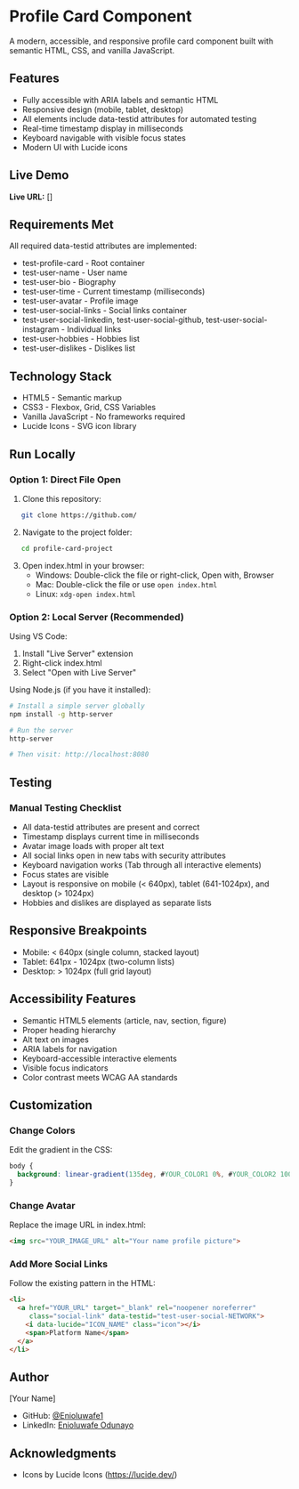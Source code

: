 # Profile Card Component

A modern, accessible, and responsive profile card component built with semantic HTML, CSS, and vanilla JavaScript.

## Features

- Fully accessible with ARIA labels and semantic HTML
- Responsive design (mobile, tablet, desktop)
- All elements include data-testid attributes for automated testing
- Real-time timestamp display in milliseconds
- Keyboard navigable with visible focus states
- Modern UI with Lucide icons

## Live Demo

**Live URL:** []

## Requirements Met

All required data-testid attributes are implemented:
- test-profile-card - Root container
- test-user-name - User name
- test-user-bio - Biography
- test-user-time - Current timestamp (milliseconds)
- test-user-avatar - Profile image
- test-user-social-links - Social links container
- test-user-social-linkedin, test-user-social-github, test-user-social-instagram - Individual links
- test-user-hobbies - Hobbies list
- test-user-dislikes - Dislikes list

## Technology Stack

- HTML5 - Semantic markup
- CSS3 - Flexbox, Grid, CSS Variables
- Vanilla JavaScript - No frameworks required
- Lucide Icons - SVG icon library

## Run Locally

### Option 1: Direct File Open
1. Clone this repository:
```bash
   git clone https://github.com/
```
2. Navigate to the project folder:
```bash
   cd profile-card-project
```
3. Open index.html in your browser:
   - Windows: Double-click the file or right-click, Open with, Browser
   - Mac: Double-click the file or use `open index.html`
   - Linux: `xdg-open index.html`

### Option 2: Local Server (Recommended)

Using VS Code:
1. Install "Live Server" extension
2. Right-click index.html
3. Select "Open with Live Server"

Using Node.js (if you have it installed):
```bash
# Install a simple server globally
npm install -g http-server

# Run the server
http-server

# Then visit: http://localhost:8080
```

## Testing

### Manual Testing Checklist
- All data-testid attributes are present and correct
- Timestamp displays current time in milliseconds
- Avatar image loads with proper alt text
- All social links open in new tabs with security attributes
- Keyboard navigation works (Tab through all interactive elements)
- Focus states are visible
- Layout is responsive on mobile (< 640px), tablet (641-1024px), and desktop (> 1024px)
- Hobbies and dislikes are displayed as separate lists


## Responsive Breakpoints

- Mobile: < 640px (single column, stacked layout)
- Tablet: 641px - 1024px (two-column lists)
- Desktop: > 1024px (full grid layout)

## Accessibility Features

- Semantic HTML5 elements (article, nav, section, figure)
- Proper heading hierarchy
- Alt text on images
- ARIA labels for navigation
- Keyboard-accessible interactive elements
- Visible focus indicators
- Color contrast meets WCAG AA standards

## Customization

### Change Colors
Edit the gradient in the CSS:
```css
body {
  background: linear-gradient(135deg, #YOUR_COLOR1 0%, #YOUR_COLOR2 100%);
}
```

### Change Avatar
Replace the image URL in index.html:
```html
<img src="YOUR_IMAGE_URL" alt="Your name profile picture">
```

### Add More Social Links
Follow the existing pattern in the HTML:
```html
<li>
  <a href="YOUR_URL" target="_blank" rel="noopener noreferrer" 
     class="social-link" data-testid="test-user-social-NETWORK">
    <i data-lucide="ICON_NAME" class="icon"></i>
    <span>Platform Name</span>
  </a>
</li>
```

## Author

[Your Name]
- GitHub: [@Enioluwafe1](https://github.com/Enioluwafe1)
- LinkedIn: [Enioluwafe Odunayo](https://www.linkedin.com/in/enioluwafe-odunayo-050321338)

## Acknowledgments

- Icons by Lucide Icons (https://lucide.dev/)
